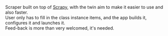 
 Scraper built on top of [Scrapy](https://docs.scrapy.org), with the twin aim to make it easier to use and also faster.  
 User only has to fill in the class instance items, and the app builds it, configures it and launches it.  
 Feed-back is more than very welcomed, it's needed.  
